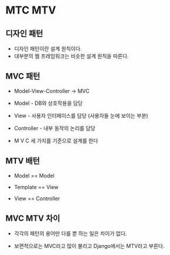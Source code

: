 # MTC MTV

## 디자인 패턴
* 디자인 패턴이란 설계 원칙이다.
* 대부분의 웹 프레임워크는 비슷한 설계 원칙을 따른다.

## MVC 패턴

* Model-View-Controller -> MVC

* Model - DB와 상호작용을 담당

* View - 사용자 인터페이스를 담당 (사용자들 눈에 보이는 부분)

* Controller - 내부 동작의 논리를 담당

* M V C 세 가지를 기준으로 설계를 한다

## MTV 배턴
* Model == Model

* Template == View

* View == Controller

## MVC MTV 차이
* 각각의 패턴의 용어만 다를 뿐 하는 일은 차이가 없다.

* 보편적으로는 MVC라고 많이 불리고 Django에서는 MTV라고 부른다.
